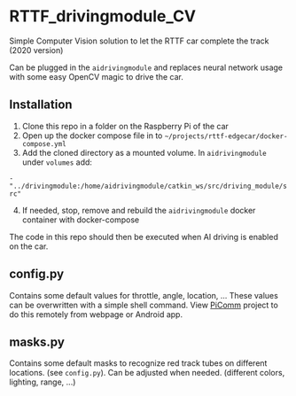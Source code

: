 # RTTF_drivingmodule_CV

Simple Computer Vision solution to let the RTTF car complete the track (2020 version)

Can be plugged in the `aidrivingmodule` and replaces neural network usage with some easy OpenCV magic to drive the car.

## Installation

1. Clone this repo in a folder on the Raspberry Pi of the car
2. Open up the docker compose file in to `~/projects/rttf-edgecar/docker-compose.yml`
3. Add the cloned directory as a mounted volume. In `aidrivingmodule` under `volumes` add:

  `- "../drivingmodule:/home/aidrivingmodule/catkin_ws/src/driving_module/src"`
  
4. If needed, stop, remove and rebuild the `aidrivingmodule` docker container with docker-compose

The code in this repo should then be executed when AI driving is enabled on the car.

## config.py

Contains some default values for throttle, angle, location, ... These values can be overwritten with a simple shell command. View [PiComm](https://github.com/SamVanderstraeten/PiComm) project to do this remotely from webpage or Android app.

## masks.py

Contains some default masks to recognize red track tubes on different locations. (see `config.py`).
Can be adjusted when needed. (different colors, lighting, range, ...)
